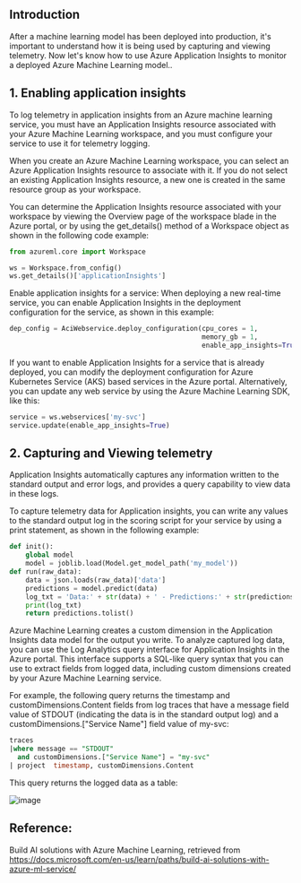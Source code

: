 ## Introduction

After a machine learning model has been deployed into production, it's important to understand how it is being used by capturing and viewing telemetry. Now let's know how to use Azure Application Insights to monitor a deployed Azure Machine Learning model..

## 1. Enabling application insights

To log telemetry in application insights from an Azure machine learning service, you must have an Application Insights resource associated with your Azure Machine Learning workspace, and you must configure your service to use it for telemetry logging.

When you create an Azure Machine Learning workspace, you can select an Azure Application Insights resource to associate with it. If you do not select an existing Application Insights resource, a new one is created in the same resource group as your workspace.

You can determine the Application Insights resource associated with your workspace by viewing the Overview page of the workspace blade in the Azure portal, or by using the get_details() method of a Workspace object as shown in the following code example:

```python
from azureml.core import Workspace

ws = Workspace.from_config()
ws.get_details()['applicationInsights']
```

Enable application insights for a service:
When deploying a new real-time service, you can enable Application Insights in the deployment configuration for the service, as shown in this example:
```python
dep_config = AciWebservice.deploy_configuration(cpu_cores = 1,
                                                memory_gb = 1,
                                                enable_app_insights=True)
```                                               
If you want to enable Application Insights for a service that is already deployed, you can modify the deployment configuration for Azure Kubernetes Service (AKS) based services in the Azure portal. Alternatively, you can update any web service by using the Azure Machine Learning SDK, like this:
```python
service = ws.webservices['my-svc']
service.update(enable_app_insights=True)
```

## 2. Capturing and Viewing telemetry

Application Insights automatically captures any information written to the standard output and error logs, and provides a query capability to view data in these logs.

To capture telemetry data for Application insights, you can write any values to the standard output log in the scoring script for your service by using a print statement, as shown in the following example:

```python
def init():
    global model
    model = joblib.load(Model.get_model_path('my_model'))
def run(raw_data):
    data = json.loads(raw_data)['data']
    predictions = model.predict(data)
    log_txt = 'Data:' + str(data) + ' - Predictions:' + str(predictions)
    print(log_txt)
    return predictions.tolist()
```
Azure Machine Learning creates a custom dimension in the Application Insights data model for the output you write.
To analyze captured log data, you can use the Log Analytics query interface for Application Insights in the Azure portal. This interface supports a SQL-like query syntax that you can use to extract fields from logged data, including custom dimensions created by your Azure Machine Learning service.

For example, the following query returns the timestamp and customDimensions.Content fields from log traces that have a message field value of STDOUT (indicating the data is in the standard output log) and a customDimensions.["Service Name"] field value of my-svc:

```SQL
traces
|where message == "STDOUT"
  and customDimensions.["Service Name"] = "my-svc"
| project  timestamp, customDimensions.Content
```
This query returns the logged data as a table:

![image](https://user-images.githubusercontent.com/71245576/116636898-71efd700-a930-11eb-81a5-a583bf794f4e.png)


## Reference:

Build AI solutions with Azure Machine Learning, retrieved from https://docs.microsoft.com/en-us/learn/paths/build-ai-solutions-with-azure-ml-service/




